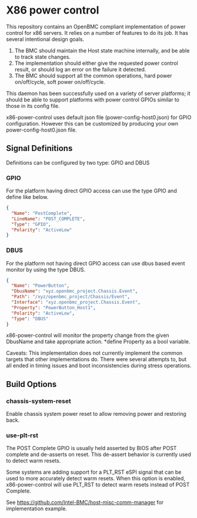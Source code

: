 # X86 power control

This repository contains an OpenBMC compliant implementation of power control
for x86 servers. It relies on a number of features to do its job. It has several
intentional design goals.

1. The BMC should maintain the Host state machine internally, and be able to
   track state changes.
2. The implementation should either give the requested power control result, or
   should log an error on the failure it detected.
3. The BMC should support all the common operations, hard power on/off/cycle,
   soft power on/off/cycle.

This daemon has been successfully used on a variety of server platforms; it
should be able to support platforms with power control GPIOs similar to those in
its config file.

x86-power-control uses default json file (power-config-host0.json) for GPIO
configuration. However this can be customized by producing your own
power-config-host0.json file.

## Signal Definitions

Definitions can be configured by two type: GPIO and DBUS

### GPIO

For the platform having direct GPIO access can use the type GPIO and define like
below.

```json
{
  "Name": "PostComplete",
  "LineName": "POST_COMPLETE",
  "Type": "GPIO",
  "Polarity": "ActiveLow"
}
```

### DBUS

For the platform not having direct GPIO access can use dbus based event monitor
by using the type DBUS.

```json
{
  "Name": "PowerButton",
  "DbusName": "xyz.openbmc_project.Chassis.Event",
  "Path": "/xyz/openbmc_project/Chassis/Event",
  "Interface": "xyz.openbmc_project.Chassis.Event",
  "Property": "PowerButton_Host1",
  "Polarity": "ActiveLow",
  "Type": "DBUS"
}
```

x86-power-control will monitor the property change from the given DbusName and
take appropriate action. \*define Property as a bool variable.

Caveats: This implementation does not currently implement the common targets
that other implementations do. There were several attempts to, but all ended in
timing issues and boot inconsistencies during stress operations.

## Build Options

### chassis-system-reset

Enable chassis system power reset to allow removing power and restoring back.

### use-plt-rst

The POST Complete GPIO is usually held asserted by BIOS after POST complete and
de-asserts on reset. This de-assert behavior is currently used to detect warm
resets.

Some systems are adding support for a PLT_RST eSPI signal that can be used to
more accurately detect warm resets. When this option is enabled,
x86-power-control will use PLT_RST to detect warm resets instead of POST
Complete.

See <https://github.com/Intel-BMC/host-misc-comm-manager> for implementation
example.
